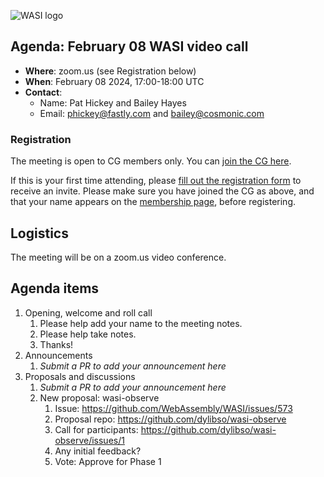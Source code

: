 ![WASI logo](https://raw.githubusercontent.com/WebAssembly/WASI/main/WASI.png)

## Agenda: February 08 WASI video call

- **Where**: zoom.us (see Registration below)
- **When**: February 08 2024, 17:00-18:00 UTC
- **Contact**:
  - Name: Pat Hickey and Bailey Hayes
  - Email: phickey@fastly.com and bailey@cosmonic.com

### Registration

The meeting is open to CG members only. You can [join the CG here](https://www.w3.org/community/webassembly/).

If this is your first time attending, please [fill out the registration form](https://docs.google.com/forms/d/e/1FAIpQLSdpO6Lp2L_dZ2_oiDgzjKx7pb7s2YYHjeSIyfHWZZGSKoZKWQ/viewform?usp=sf_link) to receive an invite. Please make sure you have joined the CG as above, and that your name appears on the [membership page](https://www.w3.org/community/webassembly/participants), before registering.


## Logistics

The meeting will be on a zoom.us video conference.

## Agenda items

1. Opening, welcome and roll call
    1. Please help add your name to the meeting notes.
    1. Please help take notes.
    1. Thanks!
1. Announcements
    1. _Submit a PR to add your announcement here_
1. Proposals and discussions
    1. _Submit a PR to add your announcement here_
    1. New proposal: wasi-observe
        1. Issue: https://github.com/WebAssembly/WASI/issues/573
        1. Proposal repo: https://github.com/dylibso/wasi-observe
        1. Call for participants: https://github.com/dylibso/wasi-observe/issues/1
        1. Any initial feedback?
        1. Vote: Approve for Phase 1
